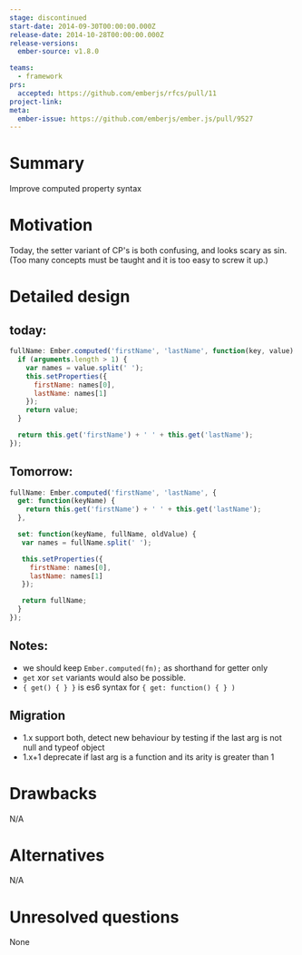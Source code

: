 ```yaml
---
stage: discontinued
start-date: 2014-09-30T00:00:00.000Z
release-date: 2014-10-28T00:00:00.000Z
release-versions:
  ember-source: v1.8.0

teams:
  - framework
prs:
  accepted: https://github.com/emberjs/rfcs/pull/11
project-link:
meta:
  ember-issue: https://github.com/emberjs/ember.js/pull/9527
---
```


# Summary

Improve computed property syntax

# Motivation

Today, the setter variant of CP's is both confusing, and looks scary as sin.
(Too many concepts must be taught and it is too easy to screw it up.)

# Detailed design

today:
------

```js
fullName: Ember.computed('firstName', 'lastName', function(key, value) {
  if (arguments.length > 1) {
    var names = value.split(' ');
    this.setProperties({
      firstName: names[0],
      lastName: names[1]
    });
    return value;
  }

  return this.get('firstName') + ' ' + this.get('lastName');
});
```

Tomorrow:
---------

```js
fullName: Ember.computed('firstName', 'lastName', {
  get: function(keyName) {
    return this.get('firstName') + ' ' + this.get('lastName');
  },

  set: function(keyName, fullName, oldValue) {
   var names = fullName.split(' ');

   this.setProperties({
     firstName: names[0],
     lastName: names[1]
   });

   return fullName;
  }
});
```


Notes:
------

* we should keep `Ember.computed(fn);`  as shorthand for getter only
* `get` xor `set` variants would also be possible.
* `{ get() { } }` is es6 syntax for `{ get: function() { } )`

Migration
---------

* 1.x support both, detect new behaviour by testing if the last arg is not null and typeof object
* 1.x+1 deprecate if last arg is a function and its arity is greater than 1


# Drawbacks

N/A

# Alternatives

N/A

# Unresolved questions

None
